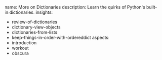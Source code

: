 name: More on Dictionaries
description: Learn the quirks of Python's built-in dictionaries.
insights:
  - review-of-dictionaries
  - dictionary-view-objects
  - dictionaries-from-lists
  - keep-things-in-order-with-ordereddict
aspects:
  - introduction
  - workout
  - obscura
 
